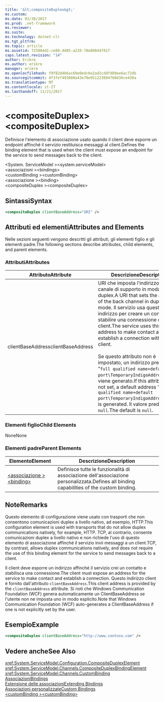```yaml
---
title: '&lt;compositeDuplex&gt;'
ms.custom: 
ms.date: 03/30/2017
ms.prod: .net-framework
ms.reviewer: 
ms.suite: 
ms.technology: dotnet-clr
ms.tgt_pltfrm: 
ms.topic: article
ms.assetid: 725004d1-ce88-4405-a220-78e89844f81f
caps.latest.revision: "14"
author: Erikre
ms.author: erikre
manager: erikre
ms.openlocfilehash: f9f82d4b6ac69e0edc0a2ad2cddfd89ee6ac72db
ms.sourcegitcommit: 4f3fef493080a43e70e951223894768d36ce430a
ms.translationtype: MT
ms.contentlocale: it-IT
ms.lasthandoff: 11/21/2017
---
```

# <a name="ltcompositeduplexgt"></a><span data-ttu-id="e90a4-102">&lt;compositeDuplex&gt;</span><span class="sxs-lookup"><span data-stu-id="e90a4-102">&lt;compositeDuplex&gt;</span></span>
<span data-ttu-id="e90a4-103">Definisce l'elemento di associazione usato quando il client deve esporre un endpoint affinché il servizio restituisca messaggi al client.</span><span class="sxs-lookup"><span data-stu-id="e90a4-103">Defines the binding element that is used when the client must expose an endpoint for the service to send messages back to the client.</span></span>  
  
 <span data-ttu-id="e90a4-104">\<System. ServiceModel ></span><span class="sxs-lookup"><span data-stu-id="e90a4-104">\<system.serviceModel></span></span>  
<span data-ttu-id="e90a4-105">\<associazioni ></span><span class="sxs-lookup"><span data-stu-id="e90a4-105">\<bindings></span></span>  
<span data-ttu-id="e90a4-106">\<customBinding ></span><span class="sxs-lookup"><span data-stu-id="e90a4-106">\<customBinding></span></span>  
<span data-ttu-id="e90a4-107">\<associazione ></span><span class="sxs-lookup"><span data-stu-id="e90a4-107">\<binding></span></span>  
<span data-ttu-id="e90a4-108">\<compositeDuplex ></span><span class="sxs-lookup"><span data-stu-id="e90a4-108">\<compositeDuplex></span></span>  
  
## <a name="syntax"></a><span data-ttu-id="e90a4-109">Sintassi</span><span class="sxs-lookup"><span data-stu-id="e90a4-109">Syntax</span></span>  
  
```xml  
<compositeDuplex clientBaseAddress="URI" />  
```  
  
## <a name="attributes-and-elements"></a><span data-ttu-id="e90a4-110">Attributi ed elementi</span><span class="sxs-lookup"><span data-stu-id="e90a4-110">Attributes and Elements</span></span>  
 <span data-ttu-id="e90a4-111">Nelle sezioni seguenti vengono descritti gli attributi, gli elementi figlio e gli elementi padre.</span><span class="sxs-lookup"><span data-stu-id="e90a4-111">The following sections describe attributes, child elements, and parent elements.</span></span>  
  
### <a name="attributes"></a><span data-ttu-id="e90a4-112">Attributi</span><span class="sxs-lookup"><span data-stu-id="e90a4-112">Attributes</span></span>  
  
|<span data-ttu-id="e90a4-113">Attributo</span><span class="sxs-lookup"><span data-stu-id="e90a4-113">Attribute</span></span>|<span data-ttu-id="e90a4-114">Descrizione</span><span class="sxs-lookup"><span data-stu-id="e90a4-114">Description</span></span>|  
|---------------|-----------------|  
|<span data-ttu-id="e90a4-115">clientBaseAddress</span><span class="sxs-lookup"><span data-stu-id="e90a4-115">clientBaseAddress</span></span>|<span data-ttu-id="e90a4-116">URI che imposta l'indirizzo del canale di supporto in modalità duplex.</span><span class="sxs-lookup"><span data-stu-id="e90a4-116">A URI that sets the address of the back channel in duplex mode.</span></span> <span data-ttu-id="e90a4-117">Il servizio usa questo indirizzo per creare un contatto e stabilire una connessione con il client.</span><span class="sxs-lookup"><span data-stu-id="e90a4-117">The service uses this address to make contact and establish a connection with the client.</span></span><br /><br /> <span data-ttu-id="e90a4-118">Se questo attributo non è impostato, un indirizzo predefinito "`full qualified name+default port\TemporaryIndigoAddress\guid`" viene generato.</span><span class="sxs-lookup"><span data-stu-id="e90a4-118">If this attribute is not set, a default address "`full qualified name+default port\TemporaryIndigoAddress\guid`" is generated.</span></span> <span data-ttu-id="e90a4-119">Il valore predefinito è `null`.</span><span class="sxs-lookup"><span data-stu-id="e90a4-119">The default is `null`.</span></span>|  
  
### <a name="child-elements"></a><span data-ttu-id="e90a4-120">Elementi figlio</span><span class="sxs-lookup"><span data-stu-id="e90a4-120">Child Elements</span></span>  
 <span data-ttu-id="e90a4-121">None</span><span class="sxs-lookup"><span data-stu-id="e90a4-121">None</span></span>  
  
### <a name="parent-elements"></a><span data-ttu-id="e90a4-122">Elementi padre</span><span class="sxs-lookup"><span data-stu-id="e90a4-122">Parent Elements</span></span>  
  
|<span data-ttu-id="e90a4-123">Elemento</span><span class="sxs-lookup"><span data-stu-id="e90a4-123">Element</span></span>|<span data-ttu-id="e90a4-124">Descrizione</span><span class="sxs-lookup"><span data-stu-id="e90a4-124">Description</span></span>|  
|-------------|-----------------|  
|[<span data-ttu-id="e90a4-125">\<associazione ></span><span class="sxs-lookup"><span data-stu-id="e90a4-125">\<binding></span></span>](../../../../../docs/framework/misc/binding.md)|<span data-ttu-id="e90a4-126">Definisce tutte le funzionalità di associazione dell'associazione personalizzata.</span><span class="sxs-lookup"><span data-stu-id="e90a4-126">Defines all binding capabilities of the custom binding.</span></span>|  
  
## <a name="remarks"></a><span data-ttu-id="e90a4-127">Note</span><span class="sxs-lookup"><span data-stu-id="e90a4-127">Remarks</span></span>  
 <span data-ttu-id="e90a4-128">Questo elemento di configurazione viene usato con trasporti che non consentono comunicazioni duplex a livello nativo, ad esempio, HTTP.</span><span class="sxs-lookup"><span data-stu-id="e90a4-128">This configuration element is used with transports that do not allow duplex communications natively, for example, HTTP.</span></span> <span data-ttu-id="e90a4-129">TCP, al contrario, consente comunicazioni duplex a livello nativo e non richiede l'uso di questo elemento di associazione affinché il servizio invii messaggi a un client.</span><span class="sxs-lookup"><span data-stu-id="e90a4-129">TCP, by contrast, allows duplex communications natively, and does not require the use of this binding element for the service to send messages back to a client.</span></span>  
  
 <span data-ttu-id="e90a4-130">Il client deve esporre un indirizzo affinché il servizio crei un contatto e stabilisca una connessione.</span><span class="sxs-lookup"><span data-stu-id="e90a4-130">The client must expose an address for the service to make contact and establish a connection.</span></span> <span data-ttu-id="e90a4-131">Questo indirizzo client è fornito dall'attributo `clientBaseAddress`.</span><span class="sxs-lookup"><span data-stu-id="e90a4-131">This client address is provided by the `clientBaseAddress` attribute.</span></span> <span data-ttu-id="e90a4-132">Si noti che Windows Communication Foundation (WCF) genera automaticamente un ClientBaseAddress se l'utente non ne imposta uno in modo esplicito.</span><span class="sxs-lookup"><span data-stu-id="e90a4-132">Note that Windows Communication Foundation (WCF) auto-generates a ClientBaseAddress if one is not explicitly set by the user.</span></span>  
  
## <a name="example"></a><span data-ttu-id="e90a4-133">Esempio</span><span class="sxs-lookup"><span data-stu-id="e90a4-133">Example</span></span>  
  
```xml  
<compositeDuplex clientBaseAddress="http://www.contoso.com" />  
```  
  
## <a name="see-also"></a><span data-ttu-id="e90a4-134">Vedere anche</span><span class="sxs-lookup"><span data-stu-id="e90a4-134">See Also</span></span>  
 <xref:System.ServiceModel.Configuration.CompositeDuplexElement>  
 <xref:System.ServiceModel.Channels.CompositeDuplexBindingElement>  
 <xref:System.ServiceModel.Channels.CustomBinding>  
 [<span data-ttu-id="e90a4-135">Associazioni</span><span class="sxs-lookup"><span data-stu-id="e90a4-135">Bindings</span></span>](../../../../../docs/framework/wcf/bindings.md)  
 [<span data-ttu-id="e90a4-136">Estensione delle associazioni</span><span class="sxs-lookup"><span data-stu-id="e90a4-136">Extending Bindings</span></span>](../../../../../docs/framework/wcf/extending/extending-bindings.md)  
 [<span data-ttu-id="e90a4-137">Associazioni personalizzate</span><span class="sxs-lookup"><span data-stu-id="e90a4-137">Custom Bindings</span></span>](../../../../../docs/framework/wcf/extending/custom-bindings.md)  
 [<span data-ttu-id="e90a4-138">\<customBinding ></span><span class="sxs-lookup"><span data-stu-id="e90a4-138">\<customBinding></span></span>](../../../../../docs/framework/configure-apps/file-schema/wcf/custombinding.md)
